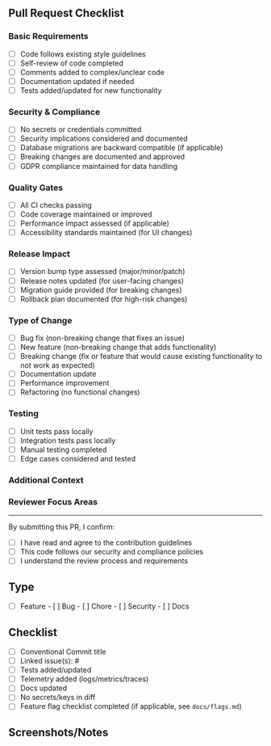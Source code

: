 ## Pull Request Checklist

### Basic Requirements

- [ ] Code follows existing style guidelines
- [ ] Self-review of code completed
- [ ] Comments added to complex/unclear code
- [ ] Documentation updated if needed
- [ ] Tests added/updated for new functionality

### Security & Compliance

- [ ] No secrets or credentials committed
- [ ] Security implications considered and documented
- [ ] Database migrations are backward compatible (if applicable)
- [ ] Breaking changes are documented and approved
- [ ] GDPR compliance maintained for data handling

### Quality Gates

- [ ] All CI checks passing
- [ ] Code coverage maintained or improved
- [ ] Performance impact assessed (if applicable)
- [ ] Accessibility standards maintained (for UI changes)

### Release Impact

- [ ] Version bump type assessed (major/minor/patch)
- [ ] Release notes updated (for user-facing changes)
- [ ] Migration guide provided (for breaking changes)
- [ ] Rollback plan documented (for high-risk changes)

### Type of Change

- [ ] Bug fix (non-breaking change that fixes an issue)
- [ ] New feature (non-breaking change that adds functionality)
- [ ] Breaking change (fix or feature that would cause existing functionality to not work as expected)
- [ ] Documentation update
- [ ] Performance improvement
- [ ] Refactoring (no functional changes)

### Testing

- [ ] Unit tests pass locally
- [ ] Integration tests pass locally
- [ ] Manual testing completed
- [ ] Edge cases considered and tested

### Additional Context

<!-- Add any additional context, screenshots, or notes here -->

### Reviewer Focus Areas

<!-- Help reviewers by highlighting specific areas that need attention -->

---

By submitting this PR, I confirm:

- [ ] I have read and agree to the contribution guidelines
- [ ] This code follows our security and compliance policies
- [ ] I understand the review process and requirements

## Type

- [ ] Feature - [ ] Bug - [ ] Chore - [ ] Security - [ ] Docs

## Checklist

- [ ] Conventional Commit title
- [ ] Linked issue(s): #
- [ ] Tests added/updated
- [ ] Telemetry added (logs/metrics/traces)
- [ ] Docs updated
- [ ] No secrets/keys in diff
- [ ] Feature flag checklist completed (if applicable, see `docs/flags.md`)

## Screenshots/Notes
